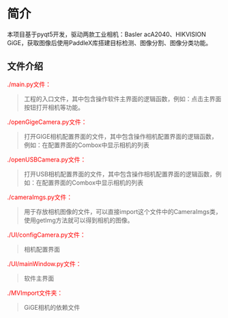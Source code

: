 # 简介
本项目基于pyqt5开发，驱动两款工业相机：Basler acA2040、HIKVISION GiGE，获取图像后使用PaddleX库搭建目标检测、图像分割、图像分类功能。

## 文件介绍
<font color='red'>./main.py文件：</font>
> 工程的入口文件，其中包含操作软件主界面的逻辑函数，例如：点击主界面按钮打开相机等功能。

<font color='red'>./openGigeCamera.py文件：</font>
> 打开GIGE相机配置界面的文件，其中包含操作相机配置界面的逻辑函数，例如：在配置界面的Combox中显示相机的列表

<font color='red'>./openUSBCamera.py文件：</font>
> 打开USB相机配置界面的文件，其中包含操作相机配置界面的逻辑函数，例如：在配置界面的Combox中显示相机的列表

<font color='red'>./cameraImgs.py文件：</font>
> 用于存放相机图像的文件，可以直接import这个文件中的CameraImgs类，使用getImg方法就可以得到相机的图像。

<font color='red'>./UI/configCamera.py文件：</font>
> 相机配置界面

<font color='red'>./UI/mainWindow.py文件：</font>
> 软件主界面

<font color='red'>./MVImport文件夹：</font>
> GiGE相机的依赖文件